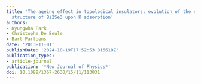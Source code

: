 ```yaml
---
title: 'The ageing effect in topological insulators: evolution of the surface electronic
  structure of Bi2Se3 upon K adsorption'
authors:
- Kyungwha Park
- Christophe De Beule
- Bart Partoens
date: '2013-11-01'
publishDate: '2024-10-19T17:52:53.816618Z'
publication_types:
- article-journal
publication: '*New Journal of Physics*'
doi: 10.1088/1367-2630/15/11/113031
---
```

